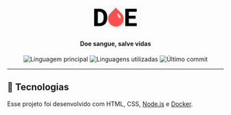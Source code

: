 <h1 align="center">
  <img src="./public/logo.png" width="120px">
</h1>

<h4 align="center">Doe sangue, salve vidas</h4>

<p align="center">
  <img alt="Linguagem principal" src="https://img.shields.io/github/languages/top/lucasquitan/html-doe">
  <img alt="Linguagens utilizadas" src="https://img.shields.io/github/languages/count/lucasquitan/html-doe">
  <img alt="Último commit" src="https://img.shields.io/github/last-commit/lucasquitan/html-doe">
</p>

<hr>

## 🚀 Tecnologias  

Esse projeto foi desenvolvido com HTML, CSS, [Node.js](https://nodejs.org/en/) e [Docker](https://www.docker.com/).